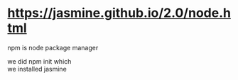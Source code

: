 # https://jasmine.github.io/2.0/node.html

npm is node package manager

we did npm init
which  
we installed jasmine 
